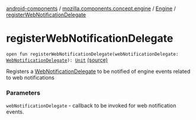 [android-components](../../index.md) / [mozilla.components.concept.engine](../index.md) / [Engine](index.md) / [registerWebNotificationDelegate](./register-web-notification-delegate.md)

# registerWebNotificationDelegate

`open fun registerWebNotificationDelegate(webNotificationDelegate: `[`WebNotificationDelegate`](../../mozilla.components.concept.engine.webnotifications/-web-notification-delegate/index.md)`): `[`Unit`](https://kotlinlang.org/api/latest/jvm/stdlib/kotlin/-unit/index.html) [(source)](https://github.com/mozilla-mobile/android-components/blob/master/components/concept/engine/src/main/java/mozilla/components/concept/engine/Engine.kt#L145)

Registers a [WebNotificationDelegate](../../mozilla.components.concept.engine.webnotifications/-web-notification-delegate/index.md) to be notified of engine events
related to web notifications

### Parameters

`webNotificationDelegate` - callback to be invoked for web notification events.